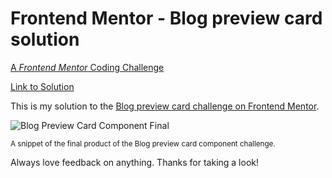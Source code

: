 # Frontend Mentor - Blog preview card solution
[A <i>Frontend Mentor</i> Coding Challenge](https://www.frontendmentor.io/)

[Link to Solution](https://gcmoony.github.io/blog-preview-card-main/)

This is my solution to the [Blog preview card challenge on Frontend Mentor](https://www.frontendmentor.io/challenges/blog-preview-card-ckPaj01IcS). 

![Blog Preview Card Component Final](https://res.cloudinary.com/dz209s6jk/image/upload/v1703155661/Challenges/iyh3uk6keluskixx8pz6.jpg)

<sub>A snippet of the final product of the Blog preview card component challenge.</sub>

Always love feedback on anything. Thanks for taking a look!
